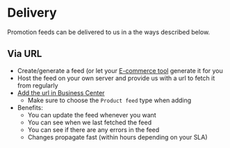 
# Delivery

Promotion feeds can be delivered to us in a the ways described below.

## Via URL

- Create/generate a feed (or let your [E-commerce tool](/third-party/e-commerce-integrations.md) generate it for you
- Host the feed on your own server and provide us with a url to fetch it from regularly
- [Add the url in Business Center](https://support.prisjakt.nu/sv/articles/6175300-produkt-feeds-i-business-center)
    - Make sure to choose the `Product feed` type when adding
- Benefits: 
    - You can update the feed whenever you want
    - You can see when we last fetched the feed
    - You can see if there are any errors in the feed
    - Changes propagate fast (within hours depending on your SLA)